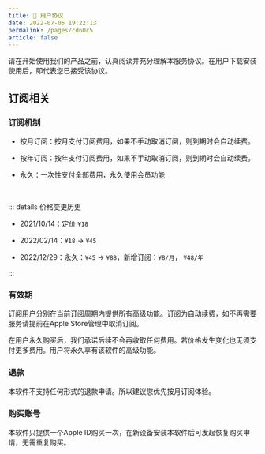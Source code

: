 ```yaml
---
title: 📝 用户协议
date: 2022-07-05 19:22:13
permalink: /pages/cd60c5
article: false
---
```


请在开始使用我们的产品之前，认真阅读并充分理解本服务协议。在用户下载安装使用后，即代表您已接受该协议。

## 订阅相关

### 订阅机制


- 按月订阅：按月支付订阅费用，如果不手动取消订阅，则到期时会自动续费。

- 按年订阅：按年支付订阅费用，如果不手动取消订阅，则到期时会自动续费。

- 永久：一次性支付全部费用，永久使用会员功能



<br>

::: details 价格变更历史

- 2021/10/14：定价 `¥18`

- 2022/02/14：`¥18` -> `¥45`

- 2022/12/29：永久：`¥45` -> `¥88`，新增订阅：`¥8/月`， `¥48/年`

:::


### 有效期

订阅用户分别在当前订阅周期内提供所有高级功能。订阅为自动续费，如不再需要服务请提前在Apple Store管理中取消订阅。

在用户永久购买后，我们承诺后续不会再收取任何费用。若价格发生变化也无须支付更多费用。用户将永久享有该软件的高级功能。

### 退款

本软件不支持任何形式的退款申请。所以建议您优先按月订阅体验。

### 购买账号
本软件只提供一个Apple ID购买一次，在新设备安装本软件后可发起恢复购买申请，无需重复购买。
